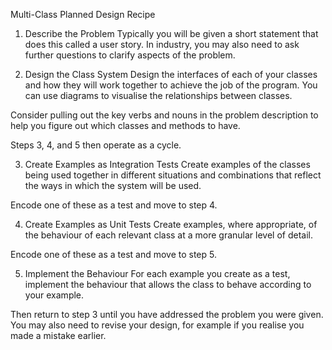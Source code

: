 Multi-Class Planned Design Recipe

1. Describe the Problem
   Typically you will be given a short statement that does this called a user story. In industry, you may also need to ask further questions to clarify aspects of the problem.

2. Design the Class System
   Design the interfaces of each of your classes and how they will work together to achieve the job of the program. You can use diagrams to visualise the relationships between classes.

Consider pulling out the key verbs and nouns in the problem description to help you figure out which classes and methods to have.

Steps 3, 4, and 5 then operate as a cycle.

3. Create Examples as Integration Tests
   Create examples of the classes being used together in different situations and combinations that reflect the ways in which the system will be used.

Encode one of these as a test and move to step 4.

4. Create Examples as Unit Tests
   Create examples, where appropriate, of the behaviour of each relevant class at a more granular level of detail.

Encode one of these as a test and move to step 5.

5. Implement the Behaviour
   For each example you create as a test, implement the behaviour that allows the class to behave according to your example.

Then return to step 3 until you have addressed the problem you were given. You may also need to revise your design, for example if you realise you made a mistake earlier.
